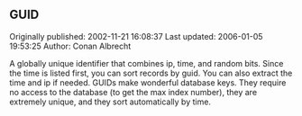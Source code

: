 ## GUID

Originally published: 2002-11-21 16:08:37
Last updated: 2006-01-05 19:53:25
Author: Conan Albrecht

A globally unique identifier that combines ip, time, and random bits.  Since the time is listed first, you can sort records by guid.  You can also extract the time and ip if needed.  GUIDs make wonderful database keys.  They require no access to the database (to get the max index number), they are extremely unique, and they sort automatically by time.